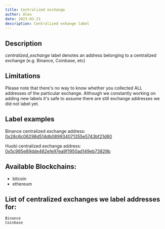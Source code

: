 ```yaml
---
title: Centralized exchange
author: Alex
date: 2023-03-21
description: Centralized exhange label
---
```


## Description

_centralized_exchange_ label denotes an address belonging to a centralized exchange (e.g. Binance, Coinbase, etc)

## Limitations

Please note that there's no way to know whether you collected ALL addresses of the particular exchange. Although we constantly working on adding new labels it's safe to assume there are still exchange addresses we did not label yet.

## Label examples

Binance centralized exchange address: [0x28c6c06298d514db089934071355e5743bf21d60](https://etherscan.io/address/0x28c6c06298d514db089934071355e5743bf21d60)

Huobi centralized exchange address: [0x5c985e89dde482efe97ea9f1950ad149eb73829b](https://etherscan.io/address/0x5c985e89dde482efe97ea9f1950ad149eb73829b)

## Available Blockchains:

* bitcoin
* ethereum

## List of centralized exchanges we label addresses for:

```
Binance
Coinbase
```